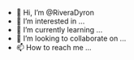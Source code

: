 - 👋 Hi, I’m @RiveraDyron
- 👀 I’m interested in ...
- 🌱 I’m currently learning ...
- 💞️ I’m looking to collaborate on ...
- 📫 How to reach me ...

<!---
RiveraDyron/RiveraDyron is a ✨ special ✨ repository because its `README.md` (this file) appears on your GitHub profile.
You can click the Preview link to take a look at your changes.
--->
